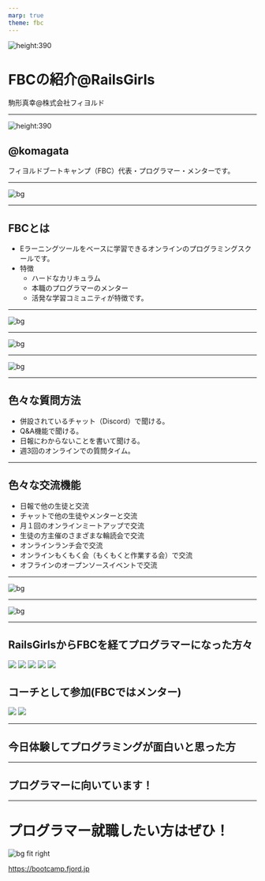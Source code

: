 ```yaml
---
marp: true
theme: fbc
---
```

<!-- _class: lead -->
![height:390](images/fbc-logo.png)
# FBCの紹介@RailsGirls

駒形真幸@株式会社フィヨルド

---
<!-- _class: lead -->
![height:390](images/komagata.png)
## @komagata
フィヨルドブートキャンプ（FBC）代表・プログラマー・メンターです。

---
![bg](images/fbc-top.png)

---
## FBCとは
- Eラーニングツールをベースに学習できるオンラインのプログラミングスクールです。
- 特徴
  - ハードなカリキュラム
  - 本職のプログラマーのメンター
  - 活発な学習コミュニティが特徴です。

---
![bg](images/practice-list.png)

---
![bg](images/practice.png)

---
![bg](images/product.png)

---
## 色々な質問方法

- 併設されているチャット（Discord）で聞ける。
- Q&A機能で聞ける。
- 日報にわからないことを書いて聞ける。
- 週3回のオンラインでの質問タイム。

---
## 色々な交流機能

- 日報で他の生徒と交流
- チャットで他の生徒やメンターと交流
- 月１回のオンラインミートアップで交流
- 生徒の方主催のさまざまな輪読会で交流
- オンラインランチ会で交流
- オンラインもくもく会（もくもくと作業する会）で交流
- オフラインのオープンソースイベントで交流

---
![bg](images/discord.png)

---
![bg](images/rubykaigi2022-people.jpg)

---
## RailsGirlsからFBCを経てプログラマーになった方々

![](images/neko.png) ![](images/lime1024.png) ![](images/shikibum1.png) ![](images/chiroru.png) ![](images/koma.png)

## コーチとして参加(FBCではメンター)

![](images/beta.png) ![](images/umemoto.png)

---

<!-- _class: lead -->
## 今日体験してプログラミングが面白いと思った方

---
<!-- _class: lead -->
## プログラマーに向いています！

---
<!-- _class: lead -->
# プログラマー就職したい方はぜひ！
![bg fit right](images/people.png)

https://bootcamp.fjord.jp
